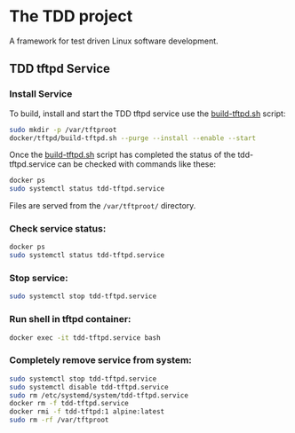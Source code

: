 # The TDD project

A framework for test driven Linux software development.

## TDD tftpd Service

### Install Service

To build, install and start the TDD tftpd service use the
[build-tftpd.sh](docker/tftpd/build-tftpd.sh) script:

```sh
sudo mkdir -p /var/tftproot
docker/tftpd/build-tftpd.sh --purge --install --enable --start
```

Once the [build-tftpd.sh](docker/tftpd/build-tftpd.sh) script has
completed the status of the tdd-tftpd.service can be checked with commands
like these:

```sh
docker ps
sudo systemctl status tdd-tftpd.service
```

Files are served from the `/var/tftproot/` directory.

### Check service status:

```sh
docker ps
sudo systemctl status tdd-tftpd.service
```

### Stop service:

```sh
sudo systemctl stop tdd-tftpd.service
```

### Run shell in tftpd container:

```sh
docker exec -it tdd-tftpd.service bash
```

### Completely remove service from system:

```sh
sudo systemctl stop tdd-tftpd.service
sudo systemctl disable tdd-tftpd.service
sudo rm /etc/systemd/system/tdd-tftpd.service
docker rm -f tdd-tftpd.service
docker rmi -f tdd-tftpd:1 alpine:latest
sudo rm -rf /var/tftproot
```


